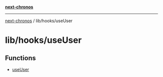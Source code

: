 [**next-chronos**](../../../README.md)

***

[next-chronos](../../../README.md) / lib/hooks/useUser

# lib/hooks/useUser

## Functions

- [useUser](functions/useUser.md)
